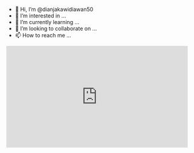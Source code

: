 - 👋 Hi, I’m @dianjakawidiawan50
- 👀 I’m interested in ...
- 🌱 I’m currently learning ...
- 💞️ I’m looking to collaborate on ...
- 📫 How to reach me ...

<!---
dianjakawidiawan50/dianjakawidiawan50 is a ✨ special ✨ repository because its `README.md` (this file) appears on your GitHub profile.
You can click the Preview link to take a look at your changes.
--->
<?xml version="1.0" encoding="UTF-8" ?>
<!DOCTYPE html>
<html b:css='false' b:defaultwidgetversion='2' b:layoutsVersion='3' b:responsive='true' b:templateUrl='indie.xml' b:templateVersion='1.3.3' expr:dir='data:blog.languageDirection' expr:lang='data:blog.locale' xmlns='http://www.w3.org/1999/xhtml' xmlns:b='http://www.google.com/2005/gml/b' xmlns:data='http://www.google.com/2005/gml/data' xmlns:expr='http://www.google.com/2005/gml/expr'>
  <head><iframe width="480" height="270" src="https://ustream.tv/embed/17074538" scrolling="no" allowfullscreen webkitallowfullscreen frameborder="0" style="border: 0 none transparent;"></iframe>
